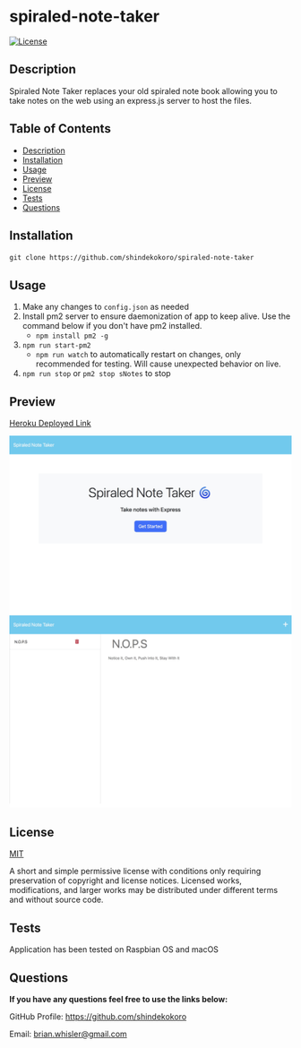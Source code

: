 # spiraled-note-taker

[![License](https://img.shields.io/github/license/shindekokoro/spiraled-note-taker)](http://choosealicense.com/licenses/mit/)

## Description
Spiraled Note Taker replaces your old spiraled note book allowing you to take notes on the web using an express.js server to host the files.

## Table of Contents
- [Description](#description)
- [Installation](#installation)
- [Usage](#usage)
- [Preview](#preview)
- [License](#license)
- [Tests](#tests)
- [Questions](#questions)

## Installation
`git clone https://github.com/shindekokoro/spiraled-note-taker`

## Usage
1. Make any changes to `config.json` as needed
2. Install pm2 server to ensure daemonization of app to keep alive. Use the command below if you don't have pm2 installed.
   - `npm install pm2 -g`
3. `npm run start-pm2`
   - `npm run watch` to automatically restart on changes, only recommended for testing. Will cause unexpected behavior on live.
4. `npm run stop` or `pm2 stop sNotes` to stop

## Preview
[Heroku Deployed Link](https://spiraled-note-taker-231d6b6a70a7.herokuapp.com)

![Preview1](./preview1.jpg)
![Preview2](./preview2.jpg)

## License
[MIT](http://choosealicense.com/licenses/mit/)

A short and simple permissive license with conditions only requiring preservation of copyright and license notices. Licensed works, modifications, and larger works may be distributed under different terms and without source code.

## Tests
Application has been tested on Raspbian OS and macOS

## Questions
**If you have any questions feel free to use the links below:**

GitHub Profile: https://github.com/shindekokoro

Email: brian.whisler@gmail.com

